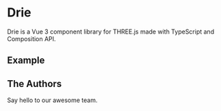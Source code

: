 <script setup>
import Test from './examples/Welcome.vue'

import { VPTeamMembers } from 'vitepress/theme'

const members = [
  {
    avatar: 'https://avatars.githubusercontent.com/u/26581833',
    name: 'Jan Vorisek',
    title: 'Creator',
    links: [
      { icon: 'github', link: 'https://github.com/janvorisek' },
      { icon: 'twitter', link: 'https://twitter.com/janvorisekdev' }
    ]
  },
  
]
</script>

# Drie

Drie is a Vue 3 component library for THREE.js made with TypeScript and Composition API.

## Example

<ClientOnly>
<Test />
</ClientOnly>

## The Authors

Say hello to our awesome team.

<VPTeamMembers size="small" :members="members" />
